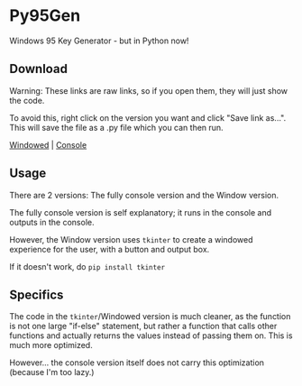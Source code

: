 # Py95Gen

 Windows 95 Key Generator - but in Python now!

## Download

Warning: These links are raw links, so if you open them, they will just show the code.

To avoid this, right click on the version you want and click "Save link as...". This will save the file as a .py file which you can then run.

 [Windowed](https://github.com/dumprr/Py95Gen/raw/main/gen.py)
 |
 [Console](https://github.com/dumprr/Py95Gen/raw/main/consolegen.py)

## Usage

There are 2 versions: The fully console version and the Window version.

The fully console version is self explanatory; it runs in the console and outputs in the console.

However, the Window version uses `tkinter` to create a windowed experience for the user, with a button and output box.

If it doesn't work, do `pip install tkinter`

## Specifics

The code in the `tkinter`/Windowed version is much cleaner, as the function is not one large "if-else" statement, but rather a function that calls other functions and actually returns the values instead of passing them on. This is much more optimized.

However... the console version itself does not carry this optimization (because I'm too lazy.)
